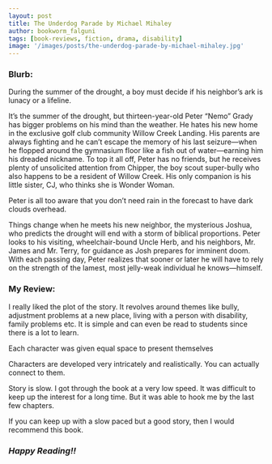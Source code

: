 ```yaml
---
layout: post
title: The Underdog Parade by Michael Mihaley
author: bookworm_falguni
tags: [book-reviews, fiction, drama, disability]
image: '/images/posts/the-underdog-parade-by-michael-mihaley.jpg'
---
```

### **Blurb:**
During the summer of the drought, a boy must decide if his neighbor’s ark is lunacy or a lifeline.

It’s the summer of the drought, but thirteen-year-old Peter “Nemo” Grady has bigger problems on his mind than the weather. He hates his new home in the exclusive golf club community Willow Creek Landing. His parents are always fighting and he can’t escape the memory of his last seizure—when he flopped around the gymnasium floor like a fish out of water—earning him his dreaded nickname. To top it all off, Peter has no friends, but he receives plenty of unsolicited attention from Chipper, the boy scout super-bully who also happens to be a resident of Willow Creek. His only companion is his little sister, CJ, who thinks she is Wonder Woman.

Peter is all too aware that you don’t need rain in the forecast to have dark clouds overhead.

Things change when he meets his new neighbor, the mysterious Joshua, who predicts the drought will end with a storm of biblical proportions. Peter looks to his visiting, wheelchair-bound Uncle Herb, and his neighbors, Mr. James and Mr. Terry, for guidance as Josh prepares for imminent doom. With each passing day, Peter realizes that sooner or later he will have to rely on the strength of the lamest, most jelly-weak individual he knows—himself. 

### **My Review:**
I really liked the plot of the story. It revolves around themes like bully, adjustment problems at a new place, living with a person with disability, family problems etc. It is simple and can even be read to students since there is a lot to learn. 

Each character was given equal space to present themselves

Characters are developed very intricately and realistically. You can actually connect to them. 

Story is slow. I got through the book at a very low speed. It was difficult to keep up the interest for a long time. But it was able to hook me by the last few chapters.

If you can keep up with a slow paced but a good story, then I would recommend this book. 

### ***Happy Reading!!***
